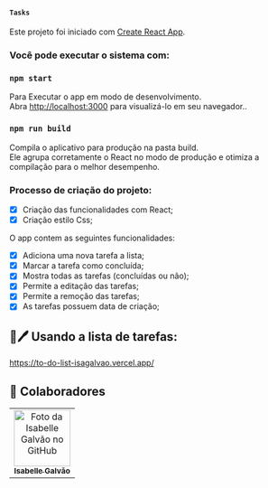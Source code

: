 #### `Tasks`

Este projeto foi iniciado com [Create React App](https://github.com/facebook/create-react-app).

### Você pode executar o sistema com:

### `npm start`

Para Executar o app em modo de desenvolvimento.\
Abra [http://localhost:3000](http://localhost:3000) para visualizá-lo em seu navegador..

### `npm run build`

Compila o aplicativo para produção na pasta build.\
Ele agrupa corretamente o React no modo de produção e otimiza a compilação para o melhor desempenho.

### Processo de criação do projeto:

- [x] Criação das funcionalidades com React;
- [x] Criação estilo Css;

O app contem as seguintes funcionalidades:

- [x] Adiciona uma nova tarefa a lista;
- [x] Marcar a tarefa como concluída;
- [x] Mostra todas as tarefas (concluídas ou não);
- [x] Permite a editação das tarefas;
- [x] Permite a remoção das tarefas;
- [x] As tarefas possuem data de criação;

## 📝🖊️ Usando a lista de tarefas:
https://to-do-list-isagalvao.vercel.app/

## 🤝 Colaboradores

<table>
  <tr>
    <td align="center">
      <a href="#">
        <img src="https://avatars.githubusercontent.com/u/102769431?v=4" width="100px;" alt="Foto da Isabelle Galvão no GitHub"/><br>
        <sub>
          <b>Isabelle Galvão</b>
        </sub>
      </a>
    </td>
  </tr>
</table>

